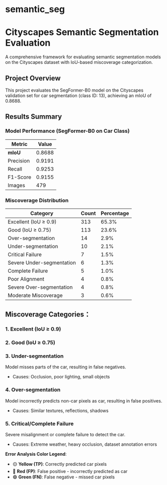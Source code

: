 # semantic_seg

# Cityscapes Semantic Segmentation Evaluation

A comprehensive framework for evaluating semantic segmentation models on the Cityscapes dataset with IoU-based miscoverage categorization.

## Project Overview

This project evaluates the SegFormer-B0 model on the Cityscapes validation set for car segmentation (class ID: 13), achieving an mIoU of 0.8688.

## Results Summary

### Model Performance (SegFormer-B0 on Car Class)

| Metric    | Value  |
|-----------|--------|
| **mIoU**  | 0.8688 |
| Precision | 0.9191 |
| Recall    | 0.9253 |
| F1-Score  | 0.9155 |
| Images    | 479    |

### Miscoverage Distribution

| Category | Count | Percentage |
|----------|-------|------------|
|  Excellent (IoU ≥ 0.9) | 313 | 65.3% |
|  Good (IoU ≥ 0.75) | 113 | 23.6% |
|  Over-segmentation | 14 | 2.9% |
|  Under-segmentation | 10 | 2.1% |
|  Critical Failure | 7 | 1.5% |
|  Severe Under-segmentation | 6 | 1.3% |
|  Complete Failure | 5 | 1.0% |
|  Poor Alignment | 4 | 0.8% |
|  Severe Over-segmentation | 4 | 0.8% |
|  Moderate Miscoverage | 3 | 0.6% |

## Miscoverage Categories：

### 1. **Excellent** (IoU ≥ 0.9)

### 2. **Good** (IoU ≥ 0.75)

### 3. **Under-segmentation**
Model misses parts of the car, resulting in false negatives.
- Causes: Occlusion, poor lighting, small objects

### 4. **Over-segmentation** 
Model incorrectly predicts non-car pixels as car, resulting in false positives.
- Causes: Similar textures, reflections, shadows

### 5. **Critical/Complete Failure**
Severe misalignment or complete failure to detect the car.
- Causes: Extreme weather, heavy occlusion, dataset annotation errors

**Error Analysis Color Legend**:
- 🟡 **Yellow (TP)**: Correctly predicted car pixels
- 🔴 **Red (FP)**: False positive - incorrectly predicted as car
- 🟢 **Green (FN)**: False negative - missed car pixels

